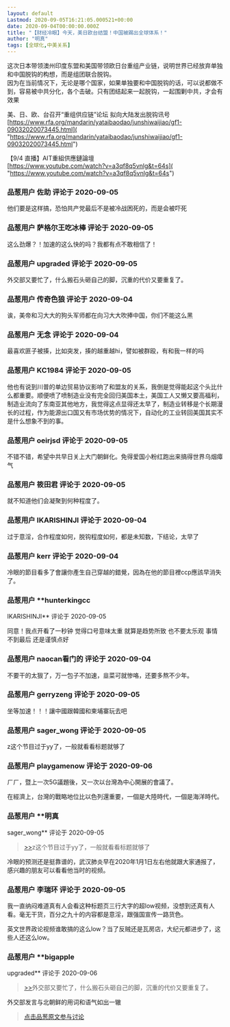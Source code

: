 ```yaml
---
layout: default
Lastmod: 2020-09-05T16:21:05.000521+00:00
date: 2020-09-04T00:00:00.000Z
title: "【财经冷眼】今天，美日欧台结盟！中国被踢出全球体系！"
author: "明真"
tags: [全球化,中美关系]
---
```


这次日本带领澳州印度东盟和美国带领欧日台重组产业链，说明世界已经放弃单独和中国脱钩的构想，而是组团联合脱钩。  
因为在当前情况下，无论是哪个国家，如果单独要和中国脱钩的话，可以说都做不到，容易被中共分化，各个击破。只有团结起来一起脱钩，一起围剿中共，才会有效果  
  
美、日、欧、台召开“重组供应链”论坛 拟向大陆发出脱钩讯号  
[https://www.rfa.org/mandarin/yataibaodao/junshiwaijiao/gf1-09032020073445.html]( "https://www.rfa.org/mandarin/yataibaodao/junshiwaijiao/gf1-09032020073445.html")  
  
【9/4 直播】AIT重組供應鏈論壇  
[https://www.youtube.com/watch?v=a3qf8q5vnlg&t=64s]( "https://www.youtube.com/watch?v=a3qf8q5vnlg&t=64s")

            
### 品葱用户 **佐助** 评论于 2020-09-05
        
他们要是这样搞，恐怕共产党最后不是被冷战困死的，而是会被吓死
        


            
### 品葱用户 **萨格尔王吃冰棒** 评论于 2020-09-05
        
这么劲爆？！加速的这么快的吗？我都有点不敢相信了！
        


            
### 品葱用户 **upgraded** 评论于 2020-09-05
        
外交部又要忙了，什么搬石头砸自己的脚，沉重的代价又要重复了。
        


            
### 品葱用户 **传奇色狼** 评论于 2020-09-04
        
诶，美帝和习大大的狗头军师都在向习大大吹捧中国，你们不能这么黑
        


            
### 品葱用户 **无念** 评论于 2020-09-04
        
最喜欢匪子被揍，比如突发，揍的越重越hi，譬如被群殴，有和我一样的吗
        


            
### 品葱用户 **KC1984** 评论于 2020-09-05
        
他也有说到川普的单边贸易协议影响了和盟友的关系，我倒是觉得能起这个头比什么都重要。顺便喷了喷制造业没有完全回归美国本土，美国工人又懒又要高福利，制造业流向了东南亚其他地方，我觉得这点显得还太早了，制造业转移是个长期漫长的过程，作为能源出口国又有市场优势的情况下，自动化的工业转回美国其实不是什么想象不到的事。
        


            
### 品葱用户 **oeirjsd** 评论于 2020-09-05
        
不错不错，希望中共早日关上大门朝鲜化。免得爱国小粉红跑出来搞得世界乌烟瘴气
        


            
### 品葱用户 **筱田君** 评论于 2020-09-05
        
就不知道他们会凝聚到何种程度了。
        


            
### 品葱用户 **IKARISHINJI** 评论于 2020-09-04
        
过于意淫，合作程度如何，脱钩程度如何，都是未知数，下结论，太早了
        


            
### 品葱用户 **kerr** 评论于 2020-09-04
        
冷眼的節目看多了會讓你產生自己穿越的錯覺，因為在他的節目裡ccp應該早消失了。
        


            
### 品葱用户 **hunterkingcc 
IKARISHINJI** 评论于 2020-09-05
        
同意！我点开看了一秒钟 觉得口号意味太重 就算是趋势所致 也不要太乐观 事情不到最后 还是谨慎点好
        


            
### 品葱用户 **naocan看门的** 评论于 2020-09-04
        
不要干的太狠了，万一包子不加速，韭菜可就惨咯，还要多熬不少年。
        


            
### 品葱用户 **gerryzeng** 评论于 2020-09-05
        
坐等加速！！！讓中國跟韓國和柬埔寨玩去吧
        


            
### 品葱用户 **sager_wong** 评论于 2020-09-05
        
z这个节目过于yy了，一般就看看标题就够了
        


            
### 品葱用户 **playgamenow** 评论于 2020-09-06
        
ㄏㄏ，暨上一次5G議題後，又一次以台灣為中心開展的會議了。  
  
在經濟上，台灣的戰略地位比以色列還重要，一個是大陸時代，一個是海洋時代。
        


            
### 品葱用户 **明真 
sager_wong** 评论于 2020-09-05
        
> [\>>]( "/video/item_id-26229#")z这个节目过于yy了，一般就看看标题就够了

  
  
冷眼的预测还是挺靠谱的，武汉肺炎早在2020年1月1日左右他就跟大家通报了，感兴趣的朋友可以看看他当时的视频。
        


            
### 品葱用户 **李瑞环** 评论于 2020-09-05
        
我一直纳闷难道真有人会看这种标题页三行大字的超low视频，没想到还真有人看。毫无干货，百分之九十的内容都是意淫，跟强国宣传一路货色。  
  
英文世界政论视频谁敢搞的这么low？当了反贼还是瓦房店，大纪元都进步了，这些人还这么low。
        


            
### 品葱用户 **bigapple 
upgraded** 评论于 2020-09-06
        
> [\>>]( "/video/item_id-26195#")外交部又要忙了，什么搬石头砸自己的脚，沉重的代价又要重复了。

  
外交部发言与北朝鲜的用词和语气如出一辙
        






> [点击品葱原文参与讨论](https://pincong.rocks/video/2954)

